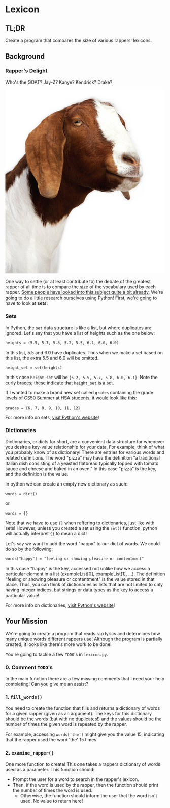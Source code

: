 # Lexicon

## TL;DR

Create a program that compares the size of various rappers' lexicons.

## Background

### Rapper's Delight

Who's the GOAT? Jay-Z? Kanye? Kendrick? Drake?

![goat](goat.png)

One way to settle (or at least contribute to) the debate of the greatest rapper of all
time is to compare the size of the vocabulary used by each rapper. [Some people have looked
into this subject quite a bit already](https://pudding.cool/2017/02/vocabulary/). We're going to do a little research ourselves using Python! First, we're going to have to look at **sets**.

### Sets

In Python, the `set` data structure is like a list, but where duplicates are ignored. Let's say that you have a list of heights such as the one below:

```
heights = (5.5, 5.7, 5.8, 5.2, 5.5, 6.1, 6.0, 6.0)
```

In this list, 5.5 and 6.0 have duplicates. Thus when we make a set based on this list, the extra 5.5 and 6.0 will be omitted.

```
height_set = set(heights)
```

In this case `height_set` will be `{5.2, 5.5, 5.7, 5.8, 6.0, 6.1}`. Note the curly braces; these indicate that `height_set` is a set.

If I wanted to make a brand new set called `grades` containing the grade levels of CS50 Summer at HSA students, it would look like this:

```
grades = {6, 7, 8, 9, 10, 11, 12}
```

For more info on sets, [visit Python's website](https://docs.python.org/3/tutorial/datastructures.html#sets)!

### Dictionaries

Dictionaries, or dicts for short, are a convenient data structure for whenever you desire a key-value relationship for your data. For example, think of what you probably know of as dictionary! There are entries for various words and related definitions. The word "pizza" may have the definition "a traditional Italian dish consisting of a yeasted flatbread typically topped with tomato sauce and cheese and baked in an oven." In this case "pizza" is the key, and the definition is the value.

In python we can create an empty new dictionary as such:

```
words = dict()
```

or

```
words = {}
```

Note that we have to use `{}` when reffering to dictionaries, just like with sets! However, unless you created a set using the `set()` function, python will actually interpret `{}` to mean a dict!

Let's say we want to add the word "happy" to our dict of words. We could do so by the following:

```
words["happy"] = "feeling or showing pleasure or contentment"
```

In this case "happy" is the key, accessed not unlike how we access a particular element in a list (exampleList[0], exampleList[1], ...). The definition "feeling or showing pleasure or contentment" is the value stored in that place. Thus, you can think of dictionaries as lists that are not limited to only having integer indices, but strings or data types as the key to access a particular value!

For more info on dictionaries, [visit Python's website](https://docs.python.org/3/tutorial/datastructures.html#dictionaries)!

## Your Mission

We're going to create a program that reads rap lyrics and determines how many unique words different rappers use! Although the program is partially created, it looks like there's more work to be done!

You're going to tackle a few `TODO`'s in `lexicon.py`.

### 0. Comment `TODO`'s

In the main function there are a few missing comments that I need your help completing! Can you give me an assist?

### 1. `fill_words()`

You need to create the function that fills and returns a dictionary of words for a given rapper (given as an argument). The keys for this dictionary should be the words (but with no duplicates!) and the values should be the number of times the given word is repeated by the rapper.

For example, accessing `words['the']` might give you the value 15, indicating that the rapper used the word 'the' 15 times.

### 2. `examine_rapper()`

One more function to create! This one takes a rappers dictionary of words used as a parameter. This function should:
- Prompt the user for a word to search in the rapper's lexicon.
- Then, if the word is used by the rapper, then the function should print the number of times the word is used.
  - Otherwise, the function should inform the user that the word isn't used. No value to return here!
